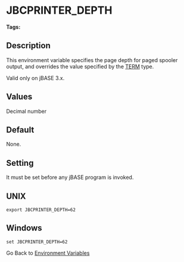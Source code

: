 # JBCPRINTER_DEPTH

<PageHeader />

**Tags:**
<badge text='printer' vertical='middle' />
<badge text='environment variables' vertical='middle' />

## Description

This environment variable specifies the page depth for paged spooler output, and overrides the value specified by the [TERM](term) type.

Valid only on jBASE 3.x.

## Values

Decimal number

## Default

None.

## Setting

It must be set before any jBASE program is invoked.

## UNIX

```
export JBCPRINTER_DEPTH=62
```

## Windows

```
set JBCPRINTER_DEPTH=62
```

Go Back to [Environment Variables](./../README.md)
